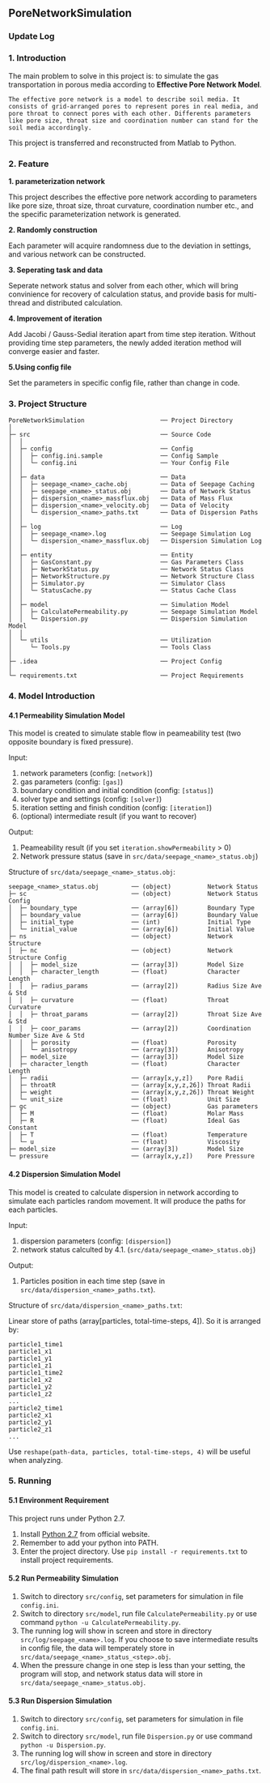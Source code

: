 ## PoreNetworkSimulation

### Update Log



### 1. Introduction

The main problem to solve in this project is: to simulate the gas transportation in porous media according to **Effective Pore Network Model**.

```
The effective pore network is a model to describe soil media. It consists of grid-arranged pores to represent pores in real media, and pore throat to connect pores with each other. Differents parameters like pore size, throat size and coordination number can stand for the soil media accordingly.
```

This project is transferred and reconstructed from Matlab to Python.

### 2. Feature

**1. parameterization network**

This project describes the effective pore network according to parameters like pore size, throat size, throat curvature, coordination number etc., and the specific parameterization network is generated.

**2. Randomly construction**

Each parameter will acquire randomness due to the deviation in settings, and various network can be constructed.

**3. Seperating task and data**

Seperate network status and solver from each other, which will bring convinience for recovery of calculation status, and provide basis for multi-thread and distributed calculation.

**4. Improvement of iteration**

Add Jacobi / Gauss-Sedial iteration apart from time step iteration. Without providing time step parameters, the newly added iteration method will converge easier and faster.

**5.Using config file**

Set the parameters in specific config file, rather than change in code.

### 3. Project Structure

```
PoreNetworkSimulation                     ── Project Directory
│
├─ src                                    ── Source Code
│  │
│  ├─ config                              ── Config
│  │  ├─ config.ini.sample                ── Config Sample
│  │  └─ config.ini                       ── Your Config File
│  │
│  ├─ data                                ── Data
│  │  ├─ seepage_<name>_cache.obj         ── Data of Seepage Caching
│  │  ├─ seepage_<name>_status.obj        ── Data of Network Status
│  │  ├─ dispersion_<name>_massflux.obj   ── Data of Mass Flux
│  │  ├─ dispersion_<name>_velocity.obj   ── Data of Velocity
│  │  └─ dispersion_<name>_paths.txt      ── Data of Dispersion Paths
│  │
│  ├─ log                                 ── Log
│  │  ├─ seepage_<name>.log               ── Seepage Simulation Log
│  │  └─ dispersion_<name>_massflux.obj   ── Dispersion Simulation Log
│  │
│  ├─ entity                              ── Entity
│  │  ├─ GasConstant.py                   ── Gas Parameters Class
│  │  ├─ NetworkStatus.py                 ── Network Status Class
│  │  ├─ NetworkStructure.py              ── Network Structure Class
│  │  ├─ Simulator.py                     ── Simulator Class
│  │  └─ StatusCache.py                   ── Status Cache Class
│  │
│  ├─ model                               ── Simulation Model
│  │  ├─ CalculatePermeability.py         ── Seepage Simulation Model
│  │  └─ Dispersion.py                    ── Dispersion Simulation Model
│  │
│  └─ utils                               ── Utilization
│     └─ Tools.py                         ── Tools Class
│
├─ .idea                                  ── Project Config
│
└─ requirements.txt                       ── Project Requirements
```

### 4. Model Introduction

#### 4.1 Permeability Simulation Model

This model is created to simulate stable flow in peameability test (two opposite boundary is fixed pressure).

Input:

1. network parameters (config: `[network]`)
2. gas parameters (config: `[gas]`)
3. boundary condition and initial condition (config: `[status]`)
4. solver type and settings (config: `[solver]`)
5. iteration setting and finish condition (config: `[iteration]`)
6. (optional) intermediate result (if you want to recover)

Output:

1. Peameability result (if you set `iteration.showPermeability` > 0)
2. Network pressure status (save in `src/data/seepage_<name>_status.obj`)

Structure of `src/data/seepage_<name>_status.obj`:

```
seepage_<name>_status.obj         ── (object)          Network Status
├─ sc                             ── (object)          Network Status Config
│  ├─ boundary_type               ── (array[6])        Boundary Type
│  ├─ boundary_value              ── (array[6])        Boundary Value
│  ├─ initial_type                ── (int)             Initial Type
│  └─ initial_value               ── (array[6])        Initial Value
├─ ns                             ── (object)          Network Structure
│  ├─ nc                          ── (object)          Network Structure Config
│  │  ├─ model_size               ── (array[3])        Model Size
│  │  ├─ character_length         ── (float)           Character Length
│  │  ├─ radius_params            ── (array[2])        Radius Size Ave & Std
│  │  ├─ curvature                ── (float)           Throat Curvature
│  │  ├─ throat_params            ── (array[2])        Throat Size Ave & Std
│  │  ├─ coor_params              ── (array[2])        Coordination Number Size Ave & Std
│  │  ├─ porosity                 ── (float)           Porosity
│  │  └─ anisotropy               ── (array[3])        Anisotropy
│  ├─ model_size                  ── (array[3])        Model Size
│  ├─ character_length            ── (float)           Character Length
│  ├─ radii                       ── (array[x,y,z])    Pore Radii
│  ├─ throatR                     ── (array[x,y,z,26]) Throat Radii
│  ├─ weight                      ── (array[x,y,z,26]) Throat Weight
│  └─ unit_size                   ── (float)           Unit Size
├─ gc                             ── (object)          Gas parameters
│  ├─ M                           ── (float)           Molar Mass
│  ├─ R                           ── (float)           Ideal Gas Constant
│  ├─ T                           ── (float)           Temperature
│  └─ u                           ── (float)           Viscosity
├─ model_size                     ── (array[3])        Model Size
└─ pressure                       ── (array[x,y,z])    Pore Pressure
```

#### 4.2 Dispersion Simulation Model

This model is created to calculate dispersion in network according to simulate each particles random movement. It will produce the paths for each particles.

Input: 

1. dispersion parameters (config: `[dispersion]`)
2. network status calculted by 4.1. (`src/data/seepage_<name>_status.obj`)

Output:

1. Particles position in each time step (save in `src/data/dispersion_<name>_paths.txt`).

Structure of `src/data/dispersion_<name>_paths.txt`:

Linear store of paths (array[particles, total-time-steps, 4]). So it is arranged by:

```
particle1_time1
particle1_x1
particle1_y1
particle1_z1
particle1_time2
particle1_x2
particle1_y2
particle1_z2
...
particle2_time1
particle2_x1
particle2_y1
particle2_z1
...
```

Use `reshape(path-data, particles, total-time-steps, 4)` will be useful when analyzing.

### 5. Running

#### 5.1 Environment Requirement

This project runs under Python 2.7.

1. Install [Python 2.7](https://www.python.org/) from official website.
2. Remember to add your python into PATH.
3. Enter the project directory. Use `pip install -r requirements.txt` to install project requirements.

#### 5.2 Run Permeability Simulation

1. Switch to directory `src/config`, set parameters for simulation in file `config.ini`.
2. Switch to directory `src/model`, run file `CalculatePermeability.py` or use command `python -u CalculatePermeability.py`.
3. The running log will show in screen and store in directory `src/log/seepage_<name>.log`. If you choose to save intermediate results in config file, the data will temperately store in `src/data/seepage_<name>_status_<step>.obj`.
4. When the pressure change in one step is less than your setting, the program will stop, and network status data will store in `src/data/seepage_<name>_status.obj`.

#### 5.3 Run Dispersion Simulation

1. Switch to directory `src/config`, set parameters for simulation in file `config.ini`.
2. Switch to directory `src/model`, run file `Dispersion.py` or use command `python -u Dispersion.py`.
3. The running log will show in screen and store in directory `src/log/dispersion_<name>.log`.
4. The final path result will store in `src/data/dispersion_<name>_paths.txt`.
